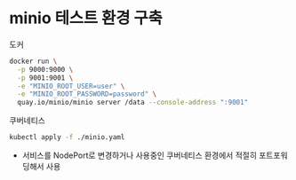 # minio 테스트 환경 구축

도커

```bash
docker run \
  -p 9000:9000 \
  -p 9001:9001 \
  -e "MINIO_ROOT_USER=user" \
  -e "MINIO_ROOT_PASSWORD=password" \
  quay.io/minio/minio server /data --console-address ":9001"
```

쿠버네티스
```bash
kubectl apply -f ./minio.yaml
```
- 서비스를 NodePort로 변경하거나 사용중인 쿠버네티스 환경에서 적절히 포트포워딩해서 사용
